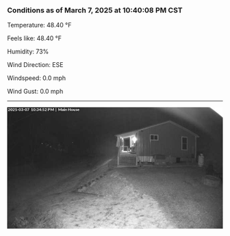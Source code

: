 ### Conditions as of March 7, 2025 at 10:40:08 PM CST 

Temperature: 48.40 &deg;F

Feels like: 48.40 &deg;F

Humidity: 73%

Wind Direction: ESE

Windspeed: 0.0 mph

Wind Gust: 0.0 mph

---

<img src="./images/latest.jpeg"/>

